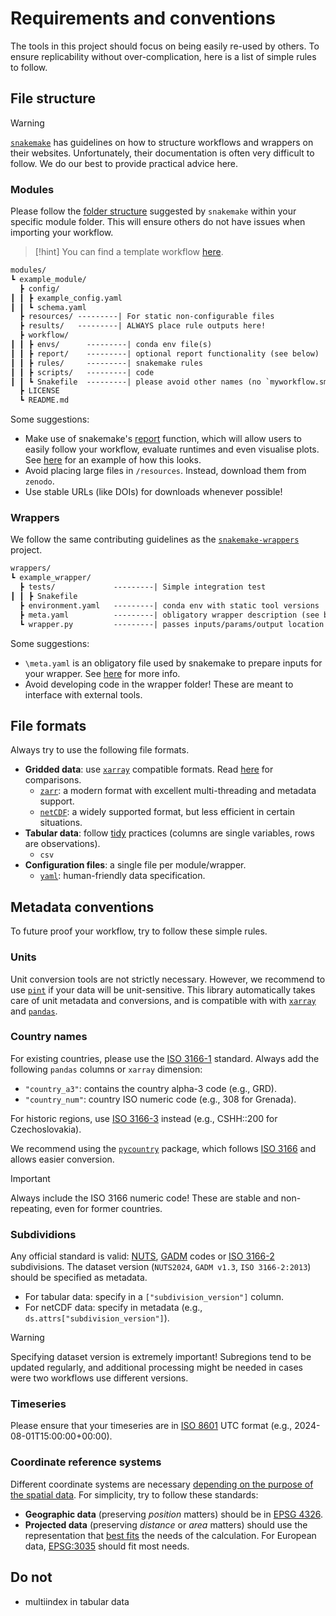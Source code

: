 # Requirements and conventions

The tools in this project should focus on being easily re-used by others.
To ensure replicability without over-complication, here is a list of simple rules to follow.

## File structure

>[!warning]
>[`snakemake`](https://snakemake.readthedocs.io/en/stable/) has guidelines on how to structure workflows and wrappers on their websites.
>Unfortunately, their documentation is often very difficult to follow.
>We do our best to provide practical advice here.

### Modules

Please follow the [folder structure](https://snakemake.readthedocs.io/en/stable/snakefiles/deployment.html#distribution-and-reproducibility) suggested by `snakemake` within your specific module folder. This will ensure others do not have issues when importing your workflow.

>[!hint]
>You can find a template workflow [here](https://github.com/snakemake-workflows/snakemake-workflow-template).

```txt
modules/
┗ example_module/
  ┣ config/
┃ ┃ ┣ example_config.yaml
┃ ┃ ┗ schema.yaml
  ┣ resources/ ---------| For static non-configurable files
  ┣ results/   ---------| ALWAYS place rule outputs here!
  ┣ workflow/
┃ ┃ ┣ envs/      ---------| conda env file(s)
┃ ┃ ┣ report/    ---------| optional report functionality (see below)
┃ ┃ ┣ rules/     ---------| snakemake rules
┃ ┃ ┣ scripts/   ---------| code
┃ ┃ ┗ Snakefile  ---------| please avoid other names (no `myworkflow.smk`)
  ┣ LICENSE
  ┗ README.md
```

Some suggestions:

- Make use of snakemake's [report](https://snakemake.readthedocs.io/en/stable/snakefiles/reporting.html) function, which will allow users to easily follow your workflow, evaluate runtimes and even visualise plots. See [here](https://snakemake.github.io/resources/report.html) for an example of how this looks.
- Avoid placing large files in `/resources`. Instead, download them from `zenodo`.
- Use stable URLs (like DOIs) for downloads whenever possible!

### Wrappers

We follow the same contributing guidelines as the [`snakemake-wrappers`](https://snakemake-wrappers.readthedocs.io/en/stable/contributing.html) project.

```txt
wrappers/
┗ example_wrapper/
  ┣ tests/             ---------| Simple integration test
┃ ┃ ┣ Snakefile
  ┣ environment.yaml   ---------| conda env with static tool versions
  ┣ meta.yaml          ---------| obligatory wrapper description (see below)
  ┗ wrapper.py         ---------| passes inputs/params/output location to the wrapped tool
```

Some suggestions:

- `\meta.yaml` is an obligatory file used by snakemake to prepare inputs for your wrapper. See [here](https://snakemake-wrappers.readthedocs.io/en/stable/contributing.html#meta-yaml-file) for more info.
- Avoid developing code in the wrapper folder! These are meant to interface with external tools.

## File formats

Always try to use the following file formats.

- **Gridded data**: use [`xarray`](https://docs.xarray.dev/en/stable/) compatible formats. Read [here](https://help.marine.copernicus.eu/en/articles/8176692-how-to-choose-between-netcdf-and-zarr-format-using-the-toolbox) for comparisons.
  - [`zarr`](https://zarr.readthedocs.io/en/stable/): a modern format with excellent multi-threading and metadata support.
  - [`netCDF`](https://en.wikipedia.org/wiki/NetCDF): a widely supported format, but less efficient in certain situations.
- **Tabular data**: follow [tidy](https://vita.had.co.nz/papers/tidy-data.pdf) practices (columns are single variables, rows are observations).
  - `csv`
- **Configuration files**: a single file per module/wrapper.
  - [`yaml`](https://yaml.org/): human-friendly data specification.

## Metadata conventions

To future proof your workflow, try to follow these simple rules.

### Units

Unit conversion tools are not strictly necessary.
However, we recommend to use [`pint`](https://pint.readthedocs.io/en/stable/) if your data will be unit-sensitive.
This library automatically takes care of unit metadata and conversions, and is compatible with with [`xarray`](https://github.com/xarray-contrib/pint-xarray) and [`pandas`](https://github.com/hgrecco/pint-pandas).

### Country names

For existing countries, please use the [ISO 3166-1](https://en.wikipedia.org/wiki/ISO_3166-1) standard. Always add the following `pandas` columns or `xarray` dimension:

- `"country_a3"`: contains the country alpha-3 code (e.g., GRD).
- `"country_num"`: country ISO numeric code (e.g., 308 for Grenada).

For historic regions, use [ISO 3166-3](https://en.wikipedia.org/wiki/ISO_3166-3) instead (e.g., CSHH::200 for Czechoslovakia).

We recommend using the [`pycountry`](https://github.com/pycountry/pycountry) package, which follows [ISO 3166](https://en.wikipedia.org/wiki/ISO_3166) and allows easier conversion.

>[!important]
>Always include the ISO 3166 numeric code! These are stable and non-repeating, even for former countries.

### Subdividions

Any official standard is valid: [NUTS](https://ec.europa.eu/eurostat/web/nuts), [GADM](https://gadm.org/) codes or [ISO 3166-2](https://en.wikipedia.org/wiki/ISO_3166-2) subdivisions.
The dataset version (`NUTS2024`, `GADM v1.3`, `ISO 3166-2:2013`) should be specified as metadata.

- For tabular data: specify in a `["subdivision_version"]` column.
- For netCDF data: specify in metadata (e.g., `ds.attrs["subdivision_version"]`).

>[!warning]
> Specifying dataset version is extremely important! Subregions tend to be updated regularly, and additional processing might be needed in cases were two workflows use different versions.

### Timeseries

Please ensure that your timeseries are in [ISO 8601](https://en.wikipedia.org/wiki/ISO_8601) UTC format (e.g., 2024-08-01T15:00:00+00:00).

### Coordinate reference systems

Different coordinate systems are necessary [depending on the purpose of the spatial data](https://www.esri.com/arcgis-blog/products/arcgis-pro/mapping/gcs_vs_pcs/).
For simplicity, try to follow these standards:

- **Geographic data** (preserving *position* matters) should be in [EPSG 4326](https://epsg.io/4326).
- **Projected data** (preserving *distance* or *area* matters) should use the representation that [best fits](https://learn.arcgis.com/en/projects/choose-the-right-projection/) the needs of the calculation. For European data, [EPSG:3035](https://epsg.io/3035) should fit most needs.


## Do not

- multiindex in tabular data
